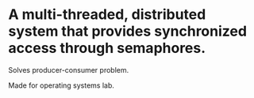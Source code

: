# A multi-threaded, distributed system that provides synchronized access through semaphores.
Solves producer-consumer problem.

Made for operating systems lab.
